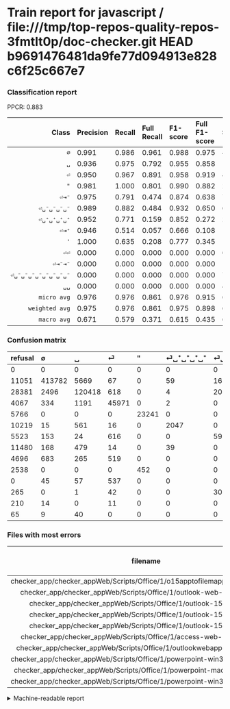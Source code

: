 # Train report for javascript / file:///tmp/top-repos-quality-repos-3fmtlt0p/doc-checker.git HEAD b9691476481da9fe77d094913e828c6f25c667e7

### Classification report

PPCR: 0.883

| Class | Precision | Recall | Full Recall | F1-score | Full F1-score | Support | Full Support | PPCR |
|------:|:----------|:-------|:------------|:---------|:---------|:--------|:-------------|:-----|
| `∅` | 0.991| 0.986| 0.961| 0.988| 0.975| 419624| 430675| 0.974 |
| `␣` | 0.936| 0.975| 0.792| 0.955| 0.858| 123569| 151950| 0.813 |
| `⏎` | 0.950| 0.967| 0.891| 0.958| 0.919| 47523| 51590| 0.921 |
| `"` | 0.981| 1.000| 0.801| 0.990| 0.882| 23241| 29007| 0.801 |
| `⏎⇥⁻` | 0.975| 0.791| 0.474| 0.874| 0.638| 7027| 11723| 0.599 |
| `⏎␣⁻␣⁻␣⁻␣⁻` | 0.989| 0.882| 0.484| 0.932| 0.650| 6722| 12245| 0.549 |
| `⏎␣⁺␣⁺␣⁺␣⁺` | 0.952| 0.771| 0.159| 0.852| 0.272| 2656| 12875| 0.206 |
| `⏎⇥⁺` | 0.946| 0.514| 0.057| 0.666| 0.108| 1440| 12920| 0.111 |
| `'` | 1.000| 0.635| 0.208| 0.777| 0.345| 1239| 3777| 0.328 |
| `⏎⏎` | 0.000| 0.000| 0.000| 0.000| 0.000| 639| 639| 1.000 |
| `⏎⇥⁻⇥⁻` | 0.000| 0.000| 0.000| 0.000| 0.000| 122| 332| 0.367 |
| `⏎␣⁻␣⁻␣⁻␣⁻␣⁻␣⁻␣⁻␣⁻` | 0.000| 0.000| 0.000| 0.000| 0.000| 73| 338| 0.216 |
| `␣␣` | 0.000| 0.000| 0.000| 0.000| 0.000| 49| 114| 0.430 |
| `micro avg` | 0.976| 0.976| 0.861| 0.976| 0.915| 633924| 718185| 0.883 |
| `weighted avg` | 0.975| 0.976| 0.861| 0.975| 0.898| 633924| 718185| 0.883 |
| `macro avg` | 0.671| 0.579| 0.371| 0.615| 0.435| 633924| 718185| 0.883 |

### Confusion matrix

|refusal|  ∅| ␣| ⏎| "| ⏎␣⁺␣⁺␣⁺␣⁺| ⏎␣⁻␣⁻␣⁻␣⁻| ⏎⇥⁺| ⏎⇥⁻| '| ⏎⏎| ⏎␣⁻␣⁻␣⁻␣⁻␣⁻␣⁻␣⁻␣⁻| ⏎⇥⁻⇥⁻| ␣␣| 
|:---|:---|:---|:---|:---|:---|:---|:---|:---|:---|:---|:---|:---|:---|
|0 |0 |0 |0 |0 |0 |0 |0 |0 |0 |0 |0 |0 |0 |
|11051 |413782 |5669 |67 |0 |59 |16 |15 |16 |0 |0 |0 |0 |0 |
|28381 |2496 |120418 |618 |0 |4 |20 |9 |4 |0 |0 |0 |0 |0 |
|4067 |334 |1191 |45971 |0 |2 |0 |1 |24 |0 |0 |0 |0 |0 |
|5766 |0 |0 |0 |23241 |0 |0 |0 |0 |0 |0 |0 |0 |0 |
|10219 |15 |561 |16 |0 |2047 |0 |17 |0 |0 |0 |0 |0 |0 |
|5523 |153 |24 |616 |0 |0 |5929 |0 |0 |0 |0 |0 |0 |0 |
|11480 |168 |479 |14 |0 |39 |0 |740 |0 |0 |0 |0 |0 |0 |
|4696 |683 |265 |519 |0 |0 |0 |0 |5560 |0 |0 |0 |0 |0 |
|2538 |0 |0 |0 |452 |0 |0 |0 |0 |787 |0 |0 |0 |0 |
|0 |45 |57 |537 |0 |0 |0 |0 |0 |0 |0 |0 |0 |0 |
|265 |0 |1 |42 |0 |0 |30 |0 |0 |0 |0 |0 |0 |0 |
|210 |14 |0 |11 |0 |0 |0 |0 |97 |0 |0 |0 |0 |0 |
|65 |9 |40 |0 |0 |0 |0 |0 |0 |0 |0 |0 |0 |0 |

### Files with most errors

| filename | number of errors|
|:----:|:-----|
| checker_app/checker_appWeb/Scripts/Office/1/o15apptofilemappingtable.debug.js | 1992 |
| checker_app/checker_appWeb/Scripts/Office/1/outlook-web-16.00.debug.js | 1783 |
| checker_app/checker_appWeb/Scripts/Office/1/outlook-15.04.debug.js | 1378 |
| checker_app/checker_appWeb/Scripts/Office/1/outlook-15.02.debug.js | 930 |
| checker_app/checker_appWeb/Scripts/Office/1/outlook-15.01.debug.js | 858 |
| checker_app/checker_appWeb/Scripts/Office/1/access-web-16.00.debug.js | 817 |
| checker_app/checker_appWeb/Scripts/Office/1/outlookwebapp-15.01.debug.js | 816 |
| checker_app/checker_appWeb/Scripts/Office/1/powerpoint-win32-16.00.debug.js | 626 |
| checker_app/checker_appWeb/Scripts/Office/1/powerpoint-mac-16.00.debug.js | 561 |
| checker_app/checker_appWeb/Scripts/Office/1/powerpoint-win32-16.01.debug.js | 559 |

<details>
    <summary>Machine-readable report</summary>
```json
{
  "cl_report": {"\"": {"f1-score": 0.9903694549793326, "precision": 0.9809226353775377, "recall": 1.0, "support": 23241}, "\u0027": {"f1-score": 0.7769002961500493, "precision": 1.0, "recall": 0.6351896690879741, "support": 1239}, "macro avg": {"f1-score": 0.6148093423312682, "precision": 0.6706889250766838, "recall": 0.5785361214138574, "support": 633924}, "micro avg": {"f1-score": 0.9756295707371861, "precision": 0.9756295707371861, "recall": 0.9756295707371861, "support": 633924}, "weighted avg": {"f1-score": 0.9746488783589559, "precision": 0.9746554267125176, "recall": 0.9756295707371861, "support": 633924}, "\u2205": {"f1-score": 0.9883449994804873, "precision": 0.9906224338578737, "recall": 0.9860780126970812, "support": 419624}, "\u23ce": {"f1-score": 0.9583880584568557, "precision": 0.9495982318068208, "recall": 0.9673421290743429, "support": 47523}, "\u23ce\u21e5\u207a": {"f1-score": 0.666066606660666, "precision": 0.9462915601023018, "recall": 0.5138888888888888, "support": 1440}, "\u23ce\u21e5\u207b": {"f1-score": 0.873664362036455, "precision": 0.9752674969303631, "recall": 0.7912338124377402, "support": 7027}, "\u23ce\u21e5\u207b\u21e5\u207b": {"f1-score": 0.0, "precision": 0.0, "recall": 0.0, "support": 122}, "\u23ce\u23ce": {"f1-score": 0.0, "precision": 0.0, "recall": 0.0, "support": 639}, "\u23ce\u2423\u207a\u2423\u207a\u2423\u207a\u2423\u207a": {"f1-score": 0.8516746411483254, "precision": 0.9516503951650395, "recall": 0.7707078313253012, "support": 2656}, "\u23ce\u2423\u207b\u2423\u207b\u2423\u207b\u2423\u207b": {"f1-score": 0.932452622473854, "precision": 0.9889908256880734, "recall": 0.8820291579886939, "support": 6722}, "\u23ce\u2423\u207b\u2423\u207b\u2423\u207b\u2423\u207b\u2423\u207b\u2423\u207b\u2423\u207b\u2423\u207b": {"f1-score": 0.0, "precision": 0.0, "recall": 0.0, "support": 73}, "\u2423": {"f1-score": 0.9546604089204594, "precision": 0.9356124470688785, "recall": 0.9745000768801236, "support": 123569}, "\u2423\u2423": {"f1-score": 0.0, "precision": 0.0, "recall": 0.0, "support": 49}},
  "cl_report_full": {"\"": {"f1-score": 0.8820113851992409, "precision": 0.9809226353775377, "recall": 0.8012203950770503, "support": 29007}, "\u0027": {"f1-score": 0.3448729184925504, "precision": 1.0, "recall": 0.208366428382314, "support": 3777}, "macro avg": {"f1-score": 0.4345131802574419, "precision": 0.6706889250766838, "recall": 0.3714365427291587, "support": 718185}, "micro avg": {"f1-score": 0.9148300913609775, "precision": 0.9756295707371861, "recall": 0.8611639062358585, "support": 718185}, "weighted avg": {"f1-score": 0.8983305741138118, "precision": 0.9719568955331881, "recall": 0.8611639062358585, "support": 718185}, "\u2205": {"f1-score": 0.9754707239967279, "precision": 0.9906224338578737, "recall": 0.9607755267893423, "support": 430675}, "\u23ce": {"f1-score": 0.919410805891941, "precision": 0.9495982318068208, "recall": 0.8910835433223493, "support": 51590}, "\u23ce\u21e5\u207a": {"f1-score": 0.10801342869654065, "precision": 0.9462915601023018, "recall": 0.05727554179566564, "support": 12920}, "\u23ce\u21e5\u207b": {"f1-score": 0.6382001836547291, "precision": 0.9752674969303631, "recall": 0.47428132730529726, "support": 11723}, "\u23ce\u21e5\u207b\u21e5\u207b": {"f1-score": 0.0, "precision": 0.0, "recall": 0.0, "support": 332}, "\u23ce\u23ce": {"f1-score": 0.0, "precision": 0.0, "recall": 0.0, "support": 639}, "\u23ce\u2423\u207a\u2423\u207a\u2423\u207a\u2423\u207a": {"f1-score": 0.27246106748302945, "precision": 0.9516503951650395, "recall": 0.15899029126213593, "support": 12875}, "\u23ce\u2423\u207b\u2423\u207b\u2423\u207b\u2423\u207b": {"f1-score": 0.650109649122807, "precision": 0.9889908256880734, "recall": 0.4841976316864026, "support": 12245}, "\u23ce\u2423\u207b\u2423\u207b\u2423\u207b\u2423\u207b\u2423\u207b\u2423\u207b\u2423\u207b\u2423\u207b": {"f1-score": 0.0, "precision": 0.0, "recall": 0.0, "support": 338}, "\u2423": {"f1-score": 0.8581211808091784, "precision": 0.9356124470688785, "recall": 0.7924843698585061, "support": 151950}, "\u2423\u2423": {"f1-score": 0.0, "precision": 0.0, "recall": 0.0, "support": 114}},
  "ppcr": 0.8826750767559891
}
```
</details>

